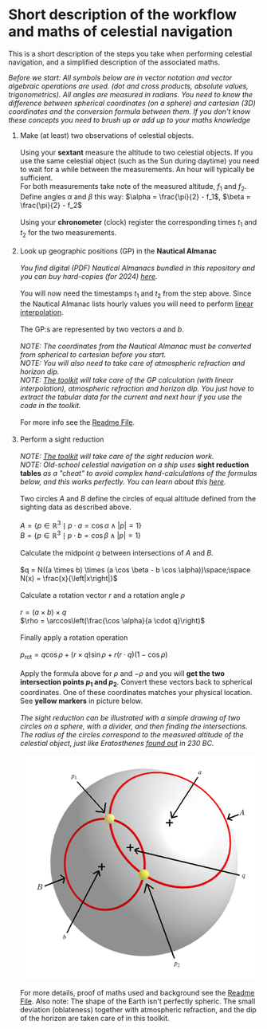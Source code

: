 <!---
    © August Linnman, 2025, email: august@linnman.net
    MIT License (see LICENSE file)
-->

# Short description of the workflow and maths of celestial navigation

This is a short description of the steps you take when performing
celestial navigation, and a simplified description of the associated maths.

*Before we start: All symbols below are in vector notation
and vector algebraic operations are used.
(dot and cross products, absolute values, trigonometrics).
All angles are measured in radians.
You need to know the difference between spherical coordinates (on a sphere)
and cartesian (3D) coordinates and the conversion formula between them.
If you don't know these concepts you need to brush up or
add up to your maths knowledge*

1. Make (at least) two observations of celestial objects.
<br><br>Using your **sextant** measure the altitude to two celestial objects.
If you use the same celestial object (such as the Sun during daytime)
you need to wait for a while between the measurements.
An hour will typically be sufficient.
<br>For both measurements take note of the measured altitude, $f_1$ and $f_2$.
<br>Define angles $\alpha$ and $\beta$ this way:
$\alpha = \frac{\pi}{2} - f_1$, $\beta = \frac{\pi}{2} - f_2$
<br><br>Using your **chronometer** (clock) register the corresponding times
$t_1$ and $t_2$
for the two measurements.<br><br>
1. Look up geographic positions (GP) in the **Nautical Almanac**
<br><br>
*You find digital (PDF) Nautical Almanacs bundled in this repository and you can buy hard-copies (for 2024) [here](https://www.amazon.com/Nautical-Almanac-2024-Year/dp/1951116690/ref=sr_1_1?crid=2TIHPIQYLTMSP&dib=eyJ2IjoiMSJ9.d3xFA2pQJx8dny0H5kmiZLliYeANWFYB9BZ8He317-o6bo-502TzFBFZ53Z-urSD2yU0G4GWMfNzJGBe_H332Fm4m7P1csqConMxBzK2PrFKKlWK4lgfJQg6yz6ChRGMazwrBs_sFjCPsPZO70yoju7daDJEfIkEnapIbSINaxPVotcCFWwCbsUZykR9a41qx7pt6f_BF3H2phdzmDyQc91EzxYspG6EUhy4rKSDV84._yKQxdQUbiOyz16NzLeFG1_ZmjRXS9ZH1Cf_qHssoTE&dib_tag=se&keywords=nautical+almanac+2024&qid=1722754135&sprefix=nautical+almanac+2024%2Caps%2C243&sr=8-1).*<br><br>
You will now need the timestamps $t_1$ and $t_2$ from the step above.
Since the Nautical Almanac lists hourly values you will need to perform
[linear interpolation](https://en.wikipedia.org/wiki/Linear_interpolation).
<br><br>
The GP:s are represented by two vectors $a$ and $b$.<br><br>
*NOTE: The coordinates from the Nautical Almanac must be converted from
spherical to cartesian before you start.*<br>
*NOTE: You will also need to take care of atmospheric refraction and horizon
dip.*<br>
*NOTE: [The toolkit](starfix.py) will take care of the GP calculation (with linear interpolation), atmospheric refraction and horizon dip.
You just have to extract the tabular data for the current and next hour
if you use the code in the toolkit.*<br><br>
For more info see the [Readme File](README.md).
<br><br>
1. Perform a sight reduction
<br><br>*NOTE: [The toolkit](starfix.py) will take care of the sight reducion work.*<br>
*NOTE: Old-school celestial navigation on a ship uses*
**sight reduction tables** *as a "cheat" to avoid complex hand-calculations of
the formulas below, and this works perfectly. You can learn about this
[here](https://www.youtube.com/watch?v=hDd1es5oQto&list=PLWcAZhCRTMByW_XEQ0y0OlGmxO3jp0LyE).*
<br><br>Two circles $A$ and $B$ define the
circles of equal altitude defined from the sighting data as described above.
<br><br>
$A = \lbrace p \in \mathbb{R}^3 \mid p \cdot a =
\cos \alpha \land \left|p\right| = 1 \rbrace$ <br/>
$B = \lbrace p \in \mathbb{R}^3 \mid p \cdot b =
\cos \beta \land \left|p\right| = 1 \rbrace$<br><br>
Calculate the midpoint $q$ between intersections of $A$ and $B$.<br><br>
$q = N((a \times b) \times (a \cos \beta - b \cos \alpha))\space;\space N(x) =
\frac{x}{\left|x\right|}$<br><br>
Calculate a rotation vector $r$ and a rotation angle $\rho$<br><br>
$r = \left( a \times b \right) \times q$ <br/>
$\rho = \arccos\left(\frac{\cos \alpha}{a \cdot q}\right)$<br><br>
Finally apply a rotation operation<br><br>
$p_{\mathrm{rot}} = q \cos \rho + \left( r \times q \right) \sin \rho +
r \left(r \cdot q \right)\left(1 - \cos \rho \right)$
<br><br>
Apply the formula above for $\rho$ and $-\rho$ and you will **get the two
intersection points $p_1$ and $p_2$**.
Convert these vectors back to spherical coordinates.
One of these coordinates matches your physical location.
See **yellow markers** in picture below.<br><br>
*The sight reduction can be illustrated with a simple drawing of two circles on
a sphere, with a divider, and then finding the intersections.
The radius of the circles correspond to the measured altitude
of the celestial object, just like Eratosthenes
[found out](https://ui.adsabs.harvard.edu/abs/2018EGUGA..20.5417K/abstract) in 230 BC.*
<br><br>
![Intersection of small circles.](pics/globe-intersect.png "Intersection of small circles.")
<br><br>
For more details, proof of maths used and background see the
[Readme File](README.md). Also note: The shape of the Earth isn't perfectly
spheric. The small deviation (oblateness) together with atmospheric refraction,
and the dip of the horizon are taken care of in this toolkit.
